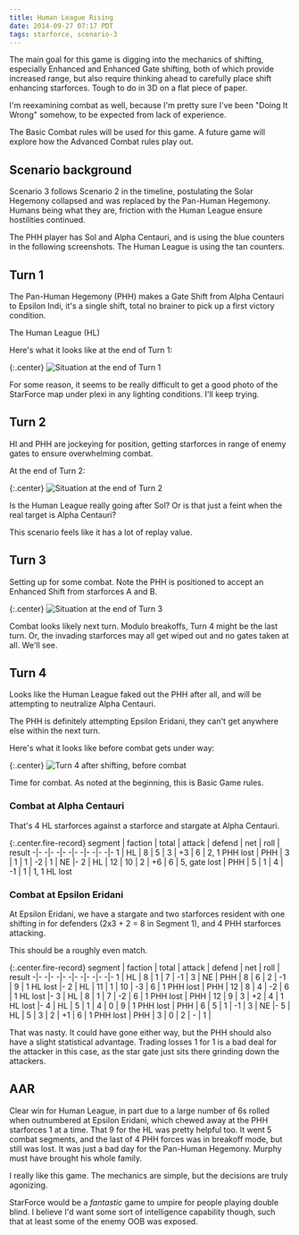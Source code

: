```yaml
---
title: Human League Rising
date: 2014-09-27 07:17 PDT
tags: starforce, scenario-3
---
```


The main goal for this game is digging into the mechanics of shifting,
especially Enhanced and Enhanced Gate shifting, both of which provide
increased range, but also require thinking ahead to carefully place
shift enhancing starforces. Tough to do in 3D on a flat piece of paper.

I'm reexamining combat as well, because I'm pretty sure I've been "Doing
It Wrong" somehow, to be expected from lack of experience.

The Basic Combat rules will be used for this game. A future game will
explore how the Advanced Combat rules play out.

## Scenario background

Scenario 3 follows Scenario 2 in the timeline, postulating the Solar
Hegemony collapsed and was replaced by the Pan-Human Hegemony. Humans
being what they are, friction with the Human League ensure hostilities
continued.

The PHH player has Sol and Alpha Centauri, and is using the blue
counters in the following screenshots. The Human League is using the tan
counters.

## Turn 1

The Pan-Human Hegemony (PHH) makes a Gate Shift from Alpha Centauri to
Epsilon Indi, it's a single shift, total no brainer to pick up a first
victory condition.

The Human League (HL)

Here's what it looks like at the end of Turn 1:

{:.center}
![Situation at the end of Turn
1](/images/starforce/starforce_scenario_3_turn_1.jpg)

For some reason, it seems to be really difficult to get a good photo of
the StarForce map under plexi in any lighting conditions. I'll keep
trying.


## Turn 2

Hl and PHH are jockeying for position, getting starforces in range of
enemy gates to ensure overwhelming combat.

At the end of Turn 2:

{:.center}
![Situation at the end of Turn
2](/images/starforce/scenario_3_turn_2.jpg)

Is the Human League really going after Sol? Or is that just a feint when
the real target is Alpha Centauri?

This scenario feels like it has a lot of replay value.


## Turn 3

Setting up for some combat. Note the PHH is positioned to accept an
Enhanced Shift from starforces A and B.

{:.center}
![Situation at the end of Turn
3](/images/starforce/scenario_3_turn_3.jpg)

Combat looks likely next turn. Modulo breakoffs, Turn 4 might be the
last turn. Or, the invading starforces may all get wiped out and no
gates taken at all. We'll see.

## Turn 4

Looks like the Human League faked out the PHH after all, and will be
attempting to neutralize Alpha Centauri.

The PHH is definitely attempting Epsilon Eridani, they can't get
anywhere else within the next turn.

Here's what it looks like before combat gets under way:

{:.center}
![Turn
4 after shifting, before combat](/images/starforce/scenario_3_turn_4.jpg)

Time for combat. As noted at the beginning, this is Basic Game rules.

### Combat at Alpha Centauri

That's 4 HL starforces against a starforce and stargate at Alpha
Centauri.

{:.center.fire-record}
segment | faction | total | attack | defend  | net | roll | result
       -|-       -|-     -|-      -|-       -|-   -|-    -|-
      1 |  HL     |   8   |    5   |     3   | +3  |  6   |  2, 1 PHH lost
        |  PHH    |   3   |    1   |     1   | -2  |  1   |  NE
|-
      2 |  HL     |   12  |   10   |     2   | +6  |  6   |  5, gate lost
        |  PHH    |   5   |    1   |     4   | -1  |  1   |  1, 1 HL lost


### Combat at Epsilon Eridani

At Epsilon Eridani, we have a stargate and two starforces
resident with one shifting in for defenders (2x3 + 2 = 8 in Segment 1),
and 4 PHH starforces attacking.

This should be a roughly even match.

{:.center.fire-record}
segment | faction | total | attack | defend  | net | roll | result
       -|-       -|-     -|-      -|-       -|-   -|-    -|-
      1 |  HL     |   8   |    1   |     7   | -1  |  3   |  NE
        |  PHH    |   8   |    6   |     2   | -1  |  9   |  1 HL lost
|-
      2 |  HL     |   11  |    1   |    10   | -3  |  6   |  1 PHH lost
        |  PHH    |   12  |    8   |     4   | -2  |  6   |  1 HL lost
|-
      3 |  HL     |   8   |    1   |     7   | -2  |  6   |  1 PHH lost
        |  PHH    |  12   |    9   |     3   | +2  |  4   |  1 HL lost
|-
      4 |  HL     |   5   |   1    |     4   |  0  |  9   |  1 PHH lost
        |  PHH    |   6   |   5    |     1   | -1  |  3   |  NE
|-
      5 |  HL     |   5   |    3   |     2   | +1  |  6   |  1 PHH lost
        |  PHH    |   3   |    0   |     2   | -   |  1   |

That was nasty. It could have gone either way, but the PHH should also
have a slight statistical advantage. Trading losses 1 for 1 is a bad
deal for the attacker in this case, as the star gate just sits there
grinding down the attackers.

## AAR

Clear win for Human League, in part due to a large number of 6s rolled
when outnumbered at Epsilon Eridani, which chewed away at the PHH
starforces 1 at a time. That 9 for the HL was pretty helpful too.
It went 5 combat segments, and the last of 4 PHH
forces was in breakoff mode, but still was lost. It was just a bad day
for the Pan-Human Hegemony. Murphy must have brought his whole family.

I really like this game. The mechanics are simple, but the decisions are
truly agonizing.

StarForce would be a *fantastic* game to umpire for people playing
double blind. I believe I'd want some sort of intelligence capability
though, such that at least some of the enemy OOB was exposed.
